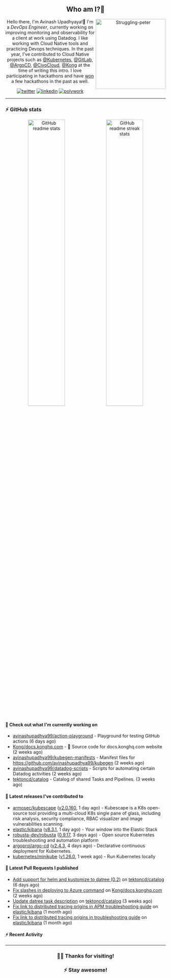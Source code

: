 <div align='center'>
  
## Who am I?🤔

<img align="right" width="220" src="https://media.giphy.com/media/YFkpsHWCsNUUo/giphy.gif" alt="Struggling-peter" />

Hello there, I'm Avinash Upadhyaya!👋 I'm a _DevOps Engineer_, currently working on improving monitoring and observability for a client at work using Datadog. I like working with Cloud Native tools and practicing Devops techniques. In the past year, I've contributed to Cloud Native projects such as [@Kubernetes](https://github.com/pulls?q=is%3Apr+author%3Aavinashupadhya99+archived%3Afalse+user%3Akubernetes), [@GitLab](https://gitlab.com/groups/gitlab-org/-/merge_requests?scope=all&state=all&author_username=avinashupadhya99), [@ArgoCD](https://github.com/pulls?q=is%3Apr+author%3Aavinashupadhya99+archived%3Afalse+user%3Aargoproj), [@CivoCloud](https://github.com/pulls?q=is%3Apr+author%3Aavinashupadhya99+archived%3Afalse+user%3Acivo), [@Kong](https://github.com/pulls?q=is%3Apr+author%3Aavinashupadhya99+archived%3Afalse+user%3AKong) at the time of writing this intro. I love participating in hackathons and have [won](https://devpost.com/avinashupadhya99) a few hackathons in the past as well.


[![twitter](https://img.shields.io/badge/-@avinash__ukr-%231DA1F2?style=for-the-badge&logo=twitter&logoColor=ffffff)](https://twitter.com/avinash_ukr)
[![linkedin](https://img.shields.io/badge/-Avinash%20Upadhyaya-%230A67C3?style=for-the-badge&logo=linkedin&logoColor=ffffff)](https://www.linkedin.com/in/avinash-upadhyaya/)
[![polywork](https://img.shields.io/badge/-@avinashupadhya99-%23338BFF?style=for-the-badge&logo=polywork&logoColor=ffffff)](https://www.polywork.com/avinashupadhya99)

---

</div>

### ⚡ GitHub stats

<p align="center">
  <img width="48%" src="https://github-readme-stats.vercel.app/api?username=avinashupadhya99&show_icons=true&theme=tokyonight" alt="GitHub readme stats" />
  <img width="48%" src="https://github-readme-streak-stats.herokuapp.com?user=avinashupadhya99&theme=dark&hide_border=true&date_format=M%20j%5B%2C%20Y%5D" alt="GitHub readme streak stats" />
</p>

#### 👷 Check out what I'm currently working on

- [avinashupadhya99/action-playground](https://github.com/avinashupadhya99/action-playground) - Playground for testing GitHub actions (6 days ago)
- [Kong/docs.konghq.com](https://github.com/Kong/docs.konghq.com) - 🦍 Source code for docs.konghq.com website (2 weeks ago)
- [avinashupadhya99/kubegen-manifests](https://github.com/avinashupadhya99/kubegen-manifests) - Manifest files for https://github.com/avinashupadhya99/kubegen (2 weeks ago)
- [avinashupadhya99/datadog-scripts](https://github.com/avinashupadhya99/datadog-scripts) - Scripts for automating certain Datadog activities (2 weeks ago)
- [tektoncd/catalog](https://github.com/tektoncd/catalog) - Catalog of shared Tasks and Pipelines. (3 weeks ago)

#### 🔭 Latest releases I've contributed to

- [armosec/kubescape](https://github.com/armosec/kubescape) ([v2.0.160](https://github.com/armosec/kubescape/releases/tag/v2.0.160), 1 day ago) - Kubescape is a K8s open-source tool providing a multi-cloud K8s single pane of glass, including risk analysis, security compliance, RBAC visualizer and image vulnerabilities scanning. 
- [elastic/kibana](https://github.com/elastic/kibana) ([v8.3.1](https://github.com/elastic/kibana/releases/tag/v8.3.1), 1 day ago) - Your window into the Elastic Stack
- [robusta-dev/robusta](https://github.com/robusta-dev/robusta) ([0.9.17](https://github.com/robusta-dev/robusta/releases/tag/0.9.17), 3 days ago) - Open source Kubernetes troubleshooting and automation platform
- [argoproj/argo-cd](https://github.com/argoproj/argo-cd) ([v2.4.3](https://github.com/argoproj/argo-cd/releases/tag/v2.4.3), 4 days ago) - Declarative continuous deployment for Kubernetes.
- [kubernetes/minikube](https://github.com/kubernetes/minikube) ([v1.26.0](https://github.com/kubernetes/minikube/releases/tag/v1.26.0), 1 week ago) - Run Kubernetes locally

#### 🔨 Latest Pull Requests I published

- [Add support for helm and kustomize to datree (0.2)](https://github.com/tektoncd/catalog/pull/1005) on [tektoncd/catalog](https://github.com/tektoncd/catalog) (6 days ago)
- [Fix slashes in deploying to Azure command](https://github.com/Kong/docs.konghq.com/pull/4033) on [Kong/docs.konghq.com](https://github.com/Kong/docs.konghq.com) (2 weeks ago)
- [Update datree task description](https://github.com/tektoncd/catalog/pull/986) on [tektoncd/catalog](https://github.com/tektoncd/catalog) (3 weeks ago)
- [Fix link to distributed tracing origins in APM troubleshooting guide](https://github.com/elastic/kibana/pull/132912) on [elastic/kibana](https://github.com/elastic/kibana) (1 month ago)
- [Fix link to distributed tracing origins in troubleshooting guide](https://github.com/elastic/kibana/pull/132765) on [elastic/kibana](https://github.com/elastic/kibana) (1 month ago)

#### ⚡ Recent Activity

<!--START_SECTION:activity-->
<!--END_SECTION:activity-->



---

<div align='center'>
  
### 🙇‍♂️ Thanks for visiting!
### ⚡ Stay awesome!
  
</div>


